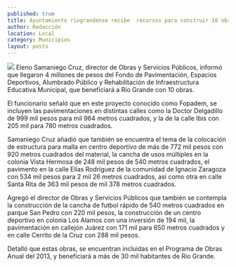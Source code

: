 ```yaml
---
published: true
title: Ayuntamiento riograndense recibe  recursos para construir 10 obras
author: Redacción
location: Local
category: Municipios
layout: posts
---
```


![](http://i.imgur.com/hyp2ItQm.jpg)
Eleno Samaniego Cruz, director de Obras y Servicios Públicos, informó que llegaron 4 millones de pesos del Fondo de Pavimentación, Espacios Deportivos, Alumbrado Público y Rehabilitación de Infraestructura Educativa Municipal, que beneficiará a Río Grande con 10 obras.

El funcionario señaló que en este proyecto conocido como Fopadem, se incluyen las pavimentaciones en distintas calles como la Doctor Delgadillo de 999 mil pesos para mil 964 metros cuadrados, y la de la calle Ibis con 205 mil para 780 metros cuadrados.

Samaniego Cruz añadió que también se encuentra el tema de la colocación de estructura para malla en centro deportivo de más de 772 mil pesos con 920 metros cuadrados del material, la cancha de usos múltiples en la colonia Vista Hermosa de 248 mil pesos de 540 metros cuadrados, el pavimento en la calle Elías Rodríguez de la comunidad de Ignacio Zaragoza con 534 mil pesos para 2 mil 26 metros cuadrados, así como otra en calle Santa Rita de 363 mil pesos de mil 378 metros cuadrados.

Agregó el director de Obras y Servicios Públicos que también se contempla la construcción de la cancha de futbol rápido de 540 metros cuadrados en parque San Pedro con 220 mil pesos, la construcción de un centro deportivo en colonia Los Alamos con una inversión de 194 mil, la pavimentación en callejón Juárez  con 171 mil para 650 metros cuadrados y en calle Cerrito de la Cruz con 288 mil pesos.

Detalló que estas obras, se encuentran incluidas en el Programa de Obras Anual del 2013, y beneficiará a más de 30 mil habitantes de Río Grande.
